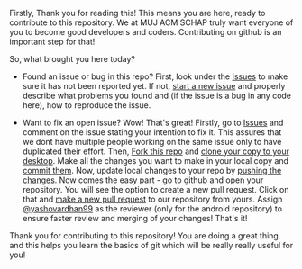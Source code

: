 Firstly, Thank you for reading this! This means you are here, ready to contribute to this repository. We at MUJ ACM SCHAP truly want everyone of you to become good developers and coders. Contributing on github is an important step for that!

So, what brought you here today?
- Found an issue or bug in this repo? First, look under the [Issues](https://github.com/MUJ-ACM-SCHAP/Android/issues) to make sure it has not been reported yet. If not, [start a new issue](https://github.com/MUJ-ACM-SCHAP/Android/issues/new) and properly describe what problems you found and (if the issue is a bug in any code here), how to reproduce the issue.

- Want to fix an open issue? Wow! That's great! Firstly, go to [Issues](https://github.com/MUJ-ACM-SCHAP/Android/issues) and comment on the issue stating your intention to fix it. This assures that we dont have multiple people working on the same issue only to have duplicated their effort. Then, [Fork this repo](https://help.github.com/articles/fork-a-repo/) and [clone your copy to your desktop](https://help.github.com/articles/cloning-a-repository/). Make all the changes you want to make in your local copy and [commit them](https://www.digitalocean.com/community/tutorials/how-to-create-a-pull-request-on-github#make-changes-locally). Now, update local changes to your repo by [pushing the changes](https://help.github.com/articles/pushing-to-a-remote/). Now comes the easy part - go to github and open your repository. You will see the option to create a new pull request. Click on that and [make a new pull request](https://www.digitalocean.com/community/tutorials/how-to-create-a-pull-request-on-github#create-pull-request) to our repository from yours. Assign [@yashovardhan99](https://github.com/orgs/MUJ-ACM-SCHAP/people/yashovardhan99) as the reviewer (only for the android repository) to ensure faster review and merging of your changes! That's it!

Thank you for contributing to this repository! You are doing a great thing and this helps you learn the basics of git which will be really really useful for you!
